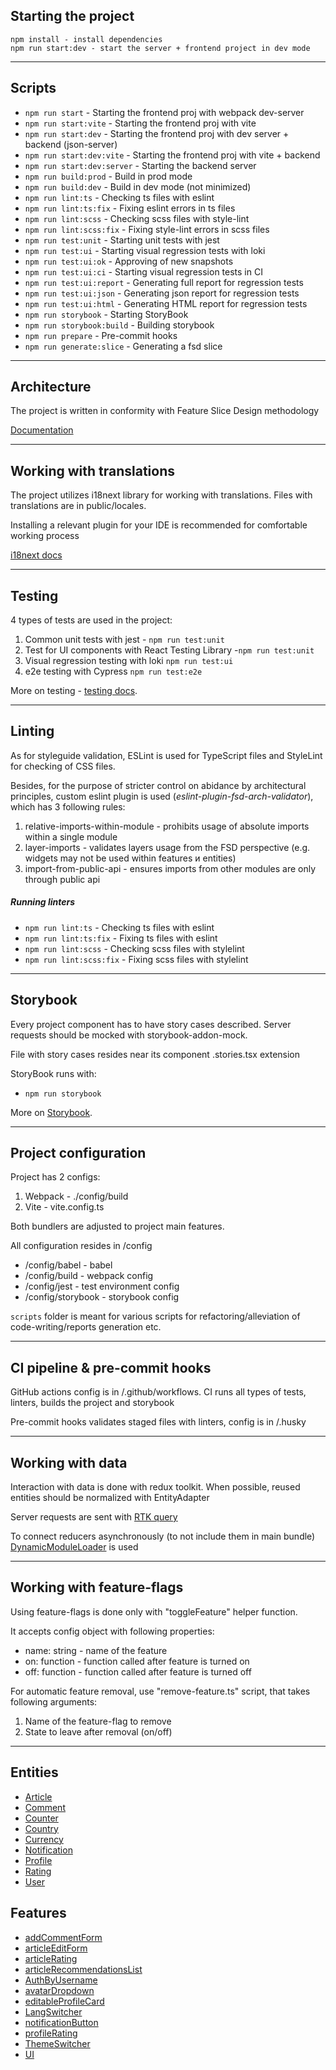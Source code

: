 ## Starting the project

```
npm install - install dependencies
npm run start:dev - start the server + frontend project in dev mode
```

---

## Scripts

- `npm run start` - Starting the frontend proj with webpack dev-server
- `npm run start:vite` - Starting the frontend proj with vite
- `npm run start:dev` - Starting the frontend proj with dev server + backend (json-server)
- `npm run start:dev:vite` - Starting the frontend proj with vite + backend
- `npm run start:dev:server` - Starting the backend server
- `npm run build:prod` - Build in prod mode
- `npm run build:dev` - Build in dev mode (not minimized)
- `npm run lint:ts` - Checking ts files with eslint
- `npm run lint:ts:fix` - Fixing eslint errors in ts files
- `npm run lint:scss` - Checking scss files with style-lint
- `npm run lint:scss:fix` - Fixing style-lint errors in scss files
- `npm run test:unit` - Starting unit tests with jest
- `npm run test:ui` - Starting visual regression tests with loki
- `npm run test:ui:ok` - Approving of new snapshots
- `npm run test:ui:ci` - Starting visual regression tests in CI
- `npm run test:ui:report` - Generating full report for regression tests
- `npm run test:ui:json` - Generating json report for regression tests
- `npm run test:ui:html` - Generating HTML report for regression tests
- `npm run storybook` - Starting StoryBook
- `npm run storybook:build` - Building storybook
- `npm run prepare` - Pre-commit hooks
- `npm run generate:slice` - Generating a fsd slice

---

## Architecture

The project is written in conformity with Feature Slice Design methodology

[Documentation](https://feature-sliced.design/docs/get-started/tutorial)

---

## Working with translations

The project utilizes i18next library for working with translations.
Files with translations are in public/locales.

Installing a relevant plugin for your IDE is recommended for comfortable working process

[i18next docs](https://react.i18next.com/)

---

## Testing

4 types of tests are used in the project:

1. Common unit tests with jest - `npm run test:unit`
2. Test for UI components with React Testing Library -`npm run test:unit`
3. Visual regression testing with loki `npm run test:ui`
4. e2e testing with Cypress `npm run test:e2e`

More on testing - [testing docs](/docs/tests.md).

---

## Linting

As for styleguide validation, ESLint is used for TypeScript files and StyleLint for checking of CSS files.

Besides, for the purpose of stricter control on abidance by architectural principles,
custom eslint plugin is used (_eslint-plugin-fsd-arch-validator_), which has 3 following rules:

1. relative-imports-within-module - prohibits usage of absolute imports within a single module
2. layer-imports - validates layers usage from the FSD perspective
   (e.g. widgets may not be used within features и entities)
3. import-from-public-api - ensures imports from other modules are only through public api

##### Running linters

- `npm run lint:ts` - Checking ts files with eslint
- `npm run lint:ts:fix` - Fixing ts files with eslint
- `npm run lint:scss` - Checking scss files with stylelint
- `npm run lint:scss:fix` - Fixing scss files with stylelint

---

## Storybook

Every project component has to have story cases described.
Server requests should be mocked with storybook-addon-mock.

File with story cases resides near its component .stories.tsx extension

StoryBook runs with:

- `npm run storybook`

More on [Storybook](/docs/storybook.md).

---

## Project configuration

Project has 2 configs:

1. Webpack - ./config/build
2. Vite - vite.config.ts

Both bundlers are adjusted to project main features.

All configuration resides in /config

- /config/babel - babel
- /config/build - webpack config
- /config/jest - test environment config
- /config/storybook - storybook config

`scripts` folder is meant for various scripts for refactoring/alleviation of code-writing/reports generation etc.

---

## CI pipeline & pre-commit hooks

GitHub actions config is in /.github/workflows.
CI runs all types of tests, linters, builds the project and storybook

Pre-commit hooks validates staged files with linters, config is in /.husky

---

## Working with data

Interaction with data is done with redux toolkit.
When possible, reused entities should be normalized with EntityAdapter

Server requests are sent with [RTK query](/src/shared/api/rtkApi.ts)

To connect reducers asynchronously (to not include them in main bundle)
[DynamicModuleLoader](/src/shared/lib/components/DynamicModuleLoader/DynamicModuleLoader.tsx) is used

---

## Working with feature-flags

Using feature-flags is done only with "toggleFeature" helper function.

It accepts config object with following properties:

- name: string - name of the feature
- on: function - function called after feature is turned on
- off: function - function called after feature is turned off

For automatic feature removal, use "remove-feature.ts" script,
that takes following arguments:

1. Name of the feature-flag to remove
2. State to leave after removal (on/off)

---

## Entities

- [Article](/src/entities/Article)
- [Comment](/src/entities/Comment)
- [Counter](/src/entities/Counter)
- [Country](/src/entities/Country)
- [Currency](/src/entities/Currency)
- [Notification](/src/entities/Notification)
- [Profile](/src/entities/Profile)
- [Rating](/src/entities/Rating)
- [User](/src/entities/User)

## Features

- [addCommentForm](/src/features/addCommentForm)
- [articleEditForm](/src/features/articleEditForm)
- [articleRating](/src/features/articleRating)
- [articleRecommendationsList](/src/features/articleRecommendationsList)
- [AuthByUsername](/src/features/AuthByUsername)
- [avatarDropdown](/src/features/avatarDropdown)
- [editableProfileCard](/src/features/editableProfileCard)
- [LangSwitcher](/src/features/LangSwitcher)
- [notificationButton](/src/features/notificationButton)
- [profileRating](/src/features/profileRating)
- [ThemeSwitcher](/src/features/ThemeSwitcher)
- [UI](/src/features/UI)
